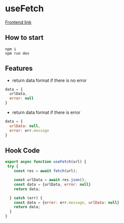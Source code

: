 # useFetch
[Frontend link](https://sparkling-dodol-08bc93.netlify.app/)
## How to start
```
npm i
npm run dev
```
## Features
- return data format if there is no error
```js
data = {
  urlData,
  error: null
}
```
- return data format if there is error
```js
data = {
  urlData: null,
  error: err.message
}
```
## Hook Code

```js
export async function useFetch(url) {
 try {
    const res = await fetch(url);

    const urlData = await res.json();
    const data = {urlData, error: null}
    return data;

  } catch (err) {
    const data = {error: err.message, urlData: null}
    return data;
  }
}
```
